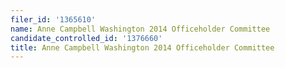 ```yaml
---
filer_id: '1365610'
name: Anne Campbell Washington 2014 Officeholder Committee
candidate_controlled_id: '1376660'
title: Anne Campbell Washington 2014 Officeholder Committee
---
```

